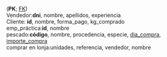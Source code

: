 (<b>PK</b>; <u>FK</u>) <br>
Vendedor:<b>dni</b>, nombre, apellidos, experiencia<br>
Cliente: <b>id</b>, nombre, forma_pago, kg_comprado<br>
emp_práctica:<b>id</b>, nombre<br>
pescado:<b>código</b>, nombre, procedencia, especie, <u>dia_compra</u>, <u>importe_compra</u><br>
comprar en lonja:unidades, referencia, vendedor, nombre<br>
